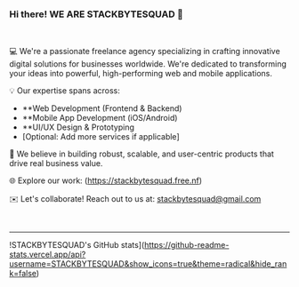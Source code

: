 ### Hi there! WE ARE STACKBYTESQUAD 👋

<br>

💻 We're a passionate freelance agency specializing in crafting innovative digital solutions for businesses worldwide. We're dedicated to transforming your ideas into powerful, high-performing web and mobile applications.

💡 Our expertise spans across:
- **Web Development (Frontend & Backend)
- **Mobile App Development (iOS/Android)
- **UI/UX Design & Prototyping
- [Optional: Add more services if applicable]

🚀 We believe in building robust, scalable, and user-centric products that drive real business value.

🌐 Explore our work: (https://stackbytesquad.free.nf)

✉️ Let's collaborate! Reach out to us at: stackbytesquad@gmail.com
 

<br>

---

!STACKBYTESQUAD's GitHub stats](https://github-readme-stats.vercel.app/api?username=STACKBYTESQUAD&show_icons=true&theme=radical&hide_rank=false)
